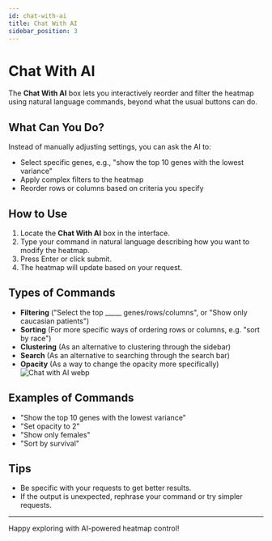```yaml
---
id: chat-with-ai
title: Chat With AI
sidebar_position: 3
---
```



# Chat With AI

The **Chat With AI** box lets you interactively reorder and filter the heatmap using natural language commands, beyond what the usual buttons can do.

## What Can You Do?

Instead of manually adjusting settings, you can ask the AI to:

- Select specific genes, e.g., "show the top 10 genes with the lowest variance"
- Apply complex filters to the heatmap
- Reorder rows or columns based on criteria you specify

## How to Use

1. Locate the **Chat With AI** box in the interface.
2. Type your command in natural language describing how you want to modify the heatmap.
3. Press Enter or click submit.
4. The heatmap will update based on your request.

## Types of Commands
- **Filtering** ("Select the top \_\_\_\_\_ genes/rows/columns", or "Show only caucasian patients")
- **Sorting** (For more specific ways of ordering rows or columns, e.g. "sort by race")
- **Clustering** (As an alternative to clustering through the sidebar)
- **Search** (As an alternative to searching through the search bar)
- **Opacity** (As a way to change the opacity more specifically)
![Chat with AI webp](/img/cluster-chat-sort.webp)


## Examples of Commands

- "Show the top 10 genes with the lowest variance"
- "Set opacity to 2"
- "Show only females"
- "Sort by survival"

## Tips

- Be specific with your requests to get better results.
- If the output is unexpected, rephrase your command or try simpler requests.

---

Happy exploring with AI-powered heatmap control!